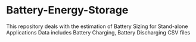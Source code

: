 # Battery-Energy-Storage
This repository deals with the estimation of Battery Sizing for Stand-alone Applications
Data includes Battery Charging, Battery Discharging CSV files

